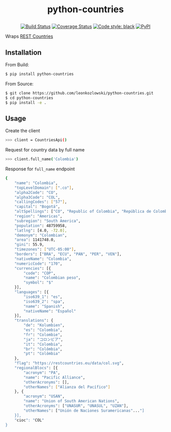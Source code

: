 # <p align="center"> python-countries </p>

<p align="center">
<a href="https://travis-ci.com/leonkozlowski/python-countries"><img alt="Build Status" src="https://travis-ci.com/leonkozlowski/python-countries.svg?branch=master"></a>
<a href='https://coveralls.io/github/leonkozlowski/python-countries'><img src='https://coveralls.io/repos/github/leonkozlowski/python-countries/badge.svg' alt='Coverage Status' /></a>
<a href="https://github.com/psf/black"><img alt="Code style: black" src="https://img.shields.io/badge/code%20style-black-000000.svg"></a>
<a href="https://pypi.org/project/python-countries"><img alt="PyPI" src="https://img.shields.io/pypi/v/python-countries"></a>
</p>


Wraps [REST Countries](https://restcountries.eu/#api-endpoints-calling-code)


## Installation

From Build:
```bash
$ pip install python-countries
```

From Source:
```bash
$ git clone https://github.com/leonkozlowski/python-countries.git
$ cd python-countries
$ pip install -e .
```

## Usage

Create the client
```bash
>>> client = CountriesApi()
```

Request for country data by full name
```bash
>>> client.full_name('Colombia')
```

Response for `full_name` endpoint
```bash
{
    "name": "Colombia",
    "topLevelDomain": [".co"],
    "alpha2Code": "CO",
    "alpha3Code": "COL",
    "callingCodes": ["57"],
    "capital": "Bogotá",
    "altSpellings": ["CO", "Republic of Colombia", "República de Colombia"],
    "region": "Americas",
    "subregion": "South America",
    "population": 48759958,
    "latlng": [4.0, -72.0],
    "demonym": "Colombian",
    "area": 1141748.0,
    "gini": 55.9,
    "timezones": ["UTC-05:00"],
    "borders": ["BRA", "ECU", "PAN", "PER", "VEN"],
    "nativeName": "Colombia",
    "numericCode": "170",
    "currencies": [{
        "code": "COP",
        "name": "Colombian peso",
        "symbol": "$"
    }],
    "languages": [{
        "iso639_1": "es",
        "iso639_2": "spa",
        "name": "Spanish",
        "nativeName": "Español"
    }],
    "translations": {
        "de": "Kolumbien",
        "es": "Colombia",
        "fr": "Colombie",
        "ja": "コロンビア",
        "it": "Colombia",
        "br": "Colômbia",
        "pt": "Colômbia"
    },
    "flag": "https://restcountries.eu/data/col.svg",
    "regionalBlocs": [{
        "acronym": "PA",
        "name": "Pacific Alliance",
        "otherAcronyms": [],
        "otherNames": ["Alianza del Pacífico"]
    }, {
        "acronym": "USAN",
        "name": "Union of South American Nations",
        "otherAcronyms": ["UNASUR", "UNASUL", "UZAN"],
        "otherNames": ["Unión de Naciones Suramericanas"..."]
    }],
    "cioc": "COL"
}
```
